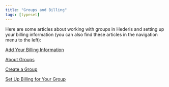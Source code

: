 ```yaml
---
title: "Groups and Billing"
tags: [typeset]
---
```

 
<html><body><section data-type="chapter" class="hsecchapter" data-hederis-type="hsecchapter" id="intro-groups" data-pi-attrs="id: intro-groups; data-tags: typeset;" role="doc-chapter" data-tags="typeset" data-author-name=" " data-book-title=" " title="Groups and Billing"><p class="hblkp" data-hederis-type="hblkp" id="psIzi7mmY">Here are some articles about working with groups in Hederis and setting up your billing information (you can also find these articles in the navigation menu to the left): </p><p class="hblkp" data-hederis-type="hblkp" id="p2xxnV5sN"><a href="{% link _docs/billing-info.md %}" data-hederis-type="hspana" id="pZ482v0i6"><span class="Hyperlink" data-hederis-type="hspnspan" id="pLIvG8ACS">Add Your Billing Information</span></a></p><p class="hblkp" data-hederis-type="hblkp" id="pjz3MvEaw"><a href="{% link _docs/about-groups.md %}" data-hederis-type="hspana" id="pIkMBMk28"><span class="Hyperlink" data-hederis-type="hspnspan" id="puA35nMOW">About Groups</span></a></p><p class="hblkp" data-hederis-type="hblkp" id="pOvvQmDt5"><a href="{% link _docs/create-group.md %}" data-hederis-type="hspana" id="pwMzUeQ8D"><span class="Hyperlink" data-hederis-type="hspnspan" id="pZlWD41H5">Create a Group</span></a></p><p class="hblkp" data-hederis-type="hblkp" id="p5MH8hPHE"><a href="{% link _docs/group-billing.md %}" data-hederis-type="hspana" id="pdDbEOgtz"><span class="Hyperlink" data-hederis-type="hspnspan" id="pUBSQjf6p">Set Up Billing for Your Group</span></a></p></section></body></html>

